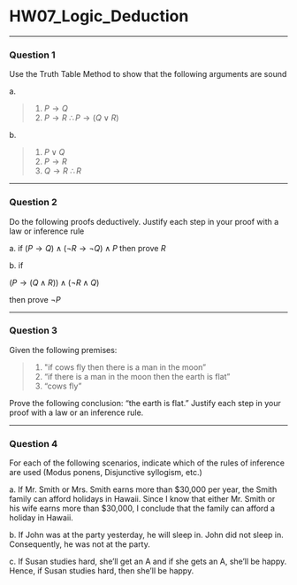 # HW07_Logic_Deduction
---
### Question 1

Use the Truth Table Method to show that the following arguments are sound

a.
>1. $P \rightarrow Q$
>2. $P \rightarrow R$
>$\therefore P \rightarrow (Q \lor R)$

b.
>1. $P \lor Q$
>2. $P \rightarrow R$
>3. $Q \rightarrow R$
>$\therefore R$

---
### Question 2

Do the following proofs deductively. Justify each step in your proof with a law or inference rule

a. if 
$(P \rightarrow Q) \land (\lnot R \rightarrow \lnot Q) \land P$ then prove $R$

b. if 

$(P \rightarrow (Q \land R)) \land (\lnot R \land Q)$ 

then prove $\lnot P$

---
### Question 3

Given the following premises:
>1. "if cows fly then there is a man in the moon”
>2. “if there is a man in the moon then the earth is flat”
>3. “cows fly”

Prove the following conclusion: “the earth is flat.” Justify each step in your proof with a law or an inference rule.

---
### Question 4

For each of the following scenarios, indicate which of the rules of inference are used (Modus ponens, Disjunctive syllogism, etc.)

a. If Mr. Smith or Mrs. Smith earns more than $30,000 per year, the Smith family can afford holidays in Hawaii. Since I know that either Mr. Smith or his wife earns more than $30,000, I conclude that the family can afford a holiday in Hawaii.

b. If John was at the party yesterday, he will sleep in. John did not sleep in. Consequently, he was not at the party.

c. If Susan studies hard, she’ll get an A and if she gets an A, she’ll be happy. Hence, if Susan studies hard, then she’ll be happy.
